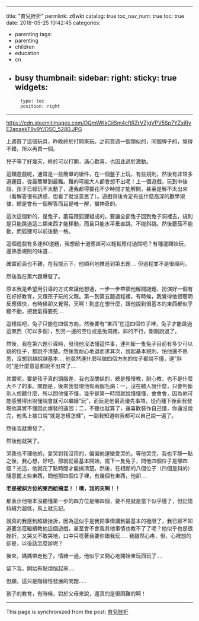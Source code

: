 
---
title: "育兒挫折"
permlink: z6wkt
catalog: true
toc_nav_num: true
toc: true
date: 2018-05-25 10:42:45
categories:
- parenting
tags:
- parenting
- children
- education
- cn
- busy
thumbnail: 
sidebar:
    right:
        sticky: true
widgets:
    -
        type: toc
        position: right
---


https://cdn.steemitimages.com/DQmWKkCiiSm4cftRZrVZjgVPV5Sp7YZxiRvE2apaekT9v9Y/DSC_5280.JPG

上週買了這個玩具，昨晚終於打開來玩。之前買過一個類似的，同個牌子的，覺得不錯，所以再買一個。

兒子等了好幾天，終於可以打開，滿心歡喜，也因此過於激動。

這類遊戲呢，通常是一些簡單的組件，在一個盤子上玩，有些規則，然後有非常多道題目，從最簡單到最難。難的可能大人都會想不出呢！上一個遊戲，玩到中後段，孩子已經玩不太動了，連我都得要花不少時間才能解開，甚至是解不太出來（看解答很有誘惑，但看了就沒意思了）。遊戲背後肯定有些什麼高深的數學規律，總是會有一個解答而且是唯一解，蠻神奇的。

這次這個新的，是兔子，蘑菇跟狐狸組成的。要讓全部兔子回到兔子洞裡去，規則是只能跳過這三類東西才能移動，而且只能水平垂直跳，不能斜跳。然後蘑菇不能動，而狐狸可以前後動一格。

這個遊戲有多達60道題，我想前十道應該可以輕鬆應付過關吧？有種邊開始玩，邊熟悉規則的味道...

確實前面也不難，在我提示下，他順利地推進到第五題 ... 但過程並不是很順利。

然後我在第六題爆發了。

原本我是希望用引導的方式來讓他想通，一步一步帶領他解開謎題，扮演好一個有在好好教育，又跟孩子玩的父親。第一到第五題過程裡，有時候，我覺得他很聰明反應很快，有時候卻又覺得，天啊！到底在想什麼，跟他說到很基本的東西都似乎聽不動，把我氣得要死....

這樣說吧，兔子只能在四個方向，然後要有“東西”在這四個位子裡，兔子才能跳過這東西（可以多個），到另一邊的空位或是兔洞裡。斜的不行，剛剛說過了。

然後，我在第六題引導時，發現他沒法懂這件事，連判斷一隻兔子目前有多少可以跳的位子，都說不清楚。然後我耐心地退而求其次，說起基本規則，怕他還不熟悉，沒想到越說越基本.... 他竟然連什麼叫做四個方向的位子都說不懂，連"斜的"是什麼意思都說不出來了....

其實呢，要是孩子真的頭腦差，我也沒關係的，總是慢慢教，耐心教，也不是什麼大不了的事。問題是，後來我發現他有兩個毛病：一，沒在聽人說什麼，只會判斷別人想聽什麼，所以問他懂不懂，幾乎是第一時間就說懂懂懂，會會會，因為他可能感覺得出說懂說會就可以繼續“玩”，而玩是他最高優先事項，從而種下後面我發現他其實不懂因此爆發的遠因；二，不聽也就算了，還喜歡裝作自己懂，你還沒說完，他馬上接口說“就是怎樣怎樣”，一副我知道啦我都可以自己說一遍了。

然後我就爆發了。

然後他就哭了。

哭我也不理他的，愛哭對我沒用的，偏偏他還蠻愛哭的。等他哭完，我也平靜一點之後，我心想，好吧，那就從最基本開始，擺下一隻兔子，問他四個位子是哪四個？光這，他就花了點時間才能搞清楚。然後，在相鄰的八個位子（四個是斜的）隨意擺上些東西，問他那四個位子裡，有幾個有東西，他卻....

**老是被斜方位的東西給搞混！！噢，我的天啊！！**

那表示他根本沒聽懂第一步的四方位是哪四個，要不見就是當下似乎懂了，但記憶持續力超低，馬上就忘記。

說真的我感到超級挫折，因為這似乎是我把事情講到最基本的極限了，我已經不知道要怎麼繼續教他這個遊戲，甚至會不會我其他事情也教不了了呢？他似乎也是很挫折，又哭又不敢哭地，口中只唸著我要你跟我玩..... 我雖然心疼，但，心裡想的卻是，以後該怎麼辦呢？

後來，媽媽帶走他了。情緒一過，他似乎又開心地開始東玩西玩了....

留下我，開始有點煩惱起來....

但願，這只是階段性發展的問題.....

孩子的教育，有時候，對於父母來說，還真的是很困難的啊！



- - -

This page is synchronized from the post: [育兒挫折](https://steemit.com/@deanliu/z6wkt)
